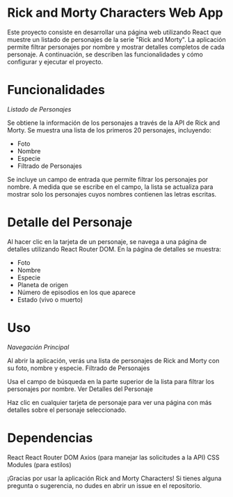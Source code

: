 # Rick and Morty Characters Web App
Este proyecto consiste en desarrollar una página web utilizando React que muestre un listado de personajes de la serie "Rick and Morty". La aplicación permite filtrar personajes por nombre y mostrar detalles completos de cada personaje. A continuación, se describen las funcionalidades y cómo configurar y ejecutar el proyecto.

# Funcionalidades
*Listado de Personajes*

Se obtiene la información de los personajes a través de la API de Rick and Morty.
Se muestra una lista de los primeros 20 personajes, incluyendo:
- Foto
- Nombre
- Especie
- Filtrado de Personajes

Se incluye un campo de entrada que permite filtrar los personajes por nombre. A medida que se escribe en el campo, la lista se actualiza para mostrar solo los personajes cuyos nombres contienen las letras escritas.

# Detalle del Personaje

Al hacer clic en la tarjeta de un personaje, se navega a una página de detalles utilizando React Router DOM.
En la página de detalles se muestra:

- Foto
- Nombre
- Especie
- Planeta de origen
- Número de episodios en los que aparece
- Estado (vivo o muerto)

# Uso
*Navegación Principal*

Al abrir la aplicación, verás una lista de personajes de Rick and Morty con su foto, nombre y especie.
Filtrado de Personajes

Usa el campo de búsqueda en la parte superior de la lista para filtrar los personajes por nombre.
Ver Detalles del Personaje

Haz clic en cualquier tarjeta de personaje para ver una página con más detalles sobre el personaje seleccionado.

# Dependencias

React
React Router DOM
Axios (para manejar las solicitudes a la API)
CSS Modules (para estilos)

¡Gracias por usar la aplicación Rick and Morty Characters! Si tienes alguna pregunta o sugerencia, no dudes en abrir un issue en el repositorio.